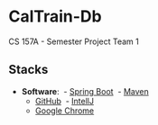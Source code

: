 # CalTrain-Db
CS 157A - Semester Project Team 1

## Stacks

- **Software**:
  - [Spring Boot](https://spring.io/guides/gs/serving-web-content/)
  - [Maven](https://maven.apache.org/)
  - [GitHub](https://www.github.com/)
  - [IntellJ](https://www.jetbrains.com/idea/)
  - [Google Chrome](https://www.google.com/chrome/)
